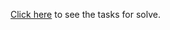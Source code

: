 <a href="https://github.com/TelerikAcademy/JavaScript-Fundamentals/tree/master/Topics/04.%20Operators%20and%20Expressions/homework">Click here</a> to see the tasks for solve.